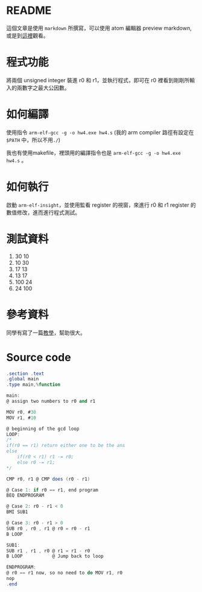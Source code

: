 # README

這個文章是使用 `markdown` 所撰寫，可以使用 atom 編輯器 preview markdown, 或是到[這裡](https://github.com/henrybear327/Assembly/blob/master/hw4/README.md)觀看。

# 程式功能

將兩個 unsigned integer 裝進 r0 和 r1，並執行程式，即可在 r0 裡看到剛剛所輸入的兩數字之最大公因數。

# 如何編譯

使用指令 `arm-elf-gcc -g -o hw4.exe hw4.s` (我的 arm compiler 路徑有設定在 `$PATH` 中，所以不用`./`)

我也有使用makefile，裡頭用的編譯指令也是 `arm-elf-gcc -g -o hw4.exe hw4.s` 。

# 如何執行

啟動 `arm-elf-insight`，並使用監看 register 的視窗，來進行 r0 和 r1 register 的數值修改，進而進行程式測試。

# 測試資料

1. 30 10
2. 10 30
3. 17 13
4. 13 17
5. 100 24
6. 24 100

# 參考資料

同學有寫了一篇[教學](https://henrybear327.gitbooks.io/gitbook_tutorial/content/Assembly/ARM-Instruction/Conditional-Execution/index.html)，幫助很大。

# Source code

```as
.section .text
.global main
.type main,%function

main:
@ assign two numbers to r0 and r1

MOV r0, #30
MOV r1, #10

@ beginning of the gcd loop
LOOP:
/*
if(r0 == r1) return either one to be the ans
else
    if(r0 < r1) r1 -= r0;
    else r0 -= r1;
*/

CMP r0, r1 @ CMP does (r0 - r1)

@ Case 1: if r0 == r1, end program
BEQ ENDPROGRAM

@ Case 2: r0 - r1 < 0
BMI SUB1

@ Case 3: r0 - r1 > 0
SUB r0 , r0 , r1 @ r0 = r0 - r1
B LOOP

SUB1:
SUB r1 , r1 , r0 @ r1 = r1 - r0
B LOOP           @ Jump back to loop

ENDPROGRAM:
@ r0 == r1 now, so no need to do MOV r1, r0
nop
.end
```
